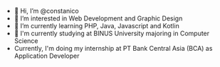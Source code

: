 - 👋 Hi, I’m @constanico
- 👀 I’m interested in Web Development and Graphic Design
- 🌱 I’m currently learning PHP, Java, Javascript and Kotlin
- 🏫 I'm currently studying at BINUS University majoring in Computer Science
- Currently, I'm doing my internship at PT Bank Central Asia (BCA) as Application Developer

<!---
constanico/constanico is a ✨ special ✨ repository because its `README.md` (this file) appears on your GitHub profile.
You can click the Preview link to take a look at your changes.
--->
